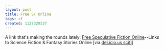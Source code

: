 ```yaml
---
layout: post
title: Free SF Online
tags: sf
created: 1127329537
---
```

A link that's making the rounds lately:  <a href="http://www.freesfonline.de/">Free Speculative Fiction Online</a>--Links to Science Fiction & Fantasy Stories Online [via <a href="http://del.icio.us/tag/scifi">del.icio.us scifi</a>]
